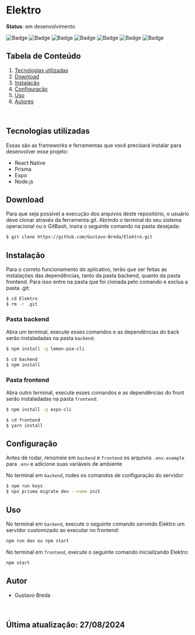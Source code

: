 # Elektro

**Status**: em desenvolvimento 

![Badge](https://img.shields.io/badge/React%20Native-20232A?style=for-the-badge&logo=react&logoColor=white)
![Badge](https://img.shields.io/badge/Prisma-3982CE?style=for-the-badge&logo=Prisma&logoColor=white)
![Badge](https://img.shields.io/badge/TypeScript-007ACC?style=for-the-badge&logo=typescript&logoColor=white)
![Badge](https://img.shields.io/badge/JavaScript-F7DF1E?style=for-the-badge&logo=javascript&logoColor=black)
![Badge](https://img.shields.io/badge/GIT-E44C30?style=for-the-badge&logo=git&logoColor=white)
![Badge](https://img.shields.io/badge/Expo-FFFFFF?style=for-the-badge&logo=expo&logoColor=000020)
![Badge](https://img.shields.io/badge/Node.js-43853D?style=for-the-badge&logo=node.js&logoColor=white)

## Tabela de Conteúdo

1. [Tecnologias utilizadas](#tecnologias-utilizadas)
2. [Download](#download)
3. [Instalação](#instalação)
4. [Configuração](#configuração)
5. [Uso](#uso)
6. [Autores](#autores)


<br>


## Tecnologias utilizadas

Essas são as frameworks e ferramentas que você precisará instalar para desenvolver esse projeto:

- React Native
- Prisma
- Expo
- Node.js

## Download 

Para que seja possível a execução dos arquivos deste repositório, o usuário deve clonar através da ferramenta git. Abrindo o terminal do seu sistema operacional ou o GitBash, insira o seguinte comando na pasta desejada:

``` bash
$ git clone https://github.com/Gustavo-Breda/Elektro.git
```

## Instalação 
Para o correto funcionamento do aplicativo, terão que ser feitas as instalações das dependências, tanto da pasta backend, quanto da pasta frontend. Para isso entre na pasta que foi clonada pelo comando e exclua a pasta .git:

``` bash
$ cd Elektro
$ rm -r .git
```

### Pasta backend
Abra um terminal, execute esses comandos e as dependências do back serão instaladadas na pasta `backend`:

``` bash 
$ npm install -g lemon-pie-cli
```

``` bash
$ cd backend
$ npm install
```

### Pasta frontend
Abra outro terminal, execute esses comandos e as dependências do front serão instaladadas na pasta `frontend`:

``` bash 
$ npm install -g expo-cli
```

``` bash
$ cd frontend
$ yarn install
```

## Configuração
Antes de rodar, renomeie em `backend` e `frontend` os arquivos `.env.example` para `.env` e adicione suas variáveis de ambiente

No terminal em `backend`, rodes os comandos de configuração do servidor:

``` bash
$ npm run keys
$ npx prisma migrate dev --name init
```

## Uso
No terminal em `backend`, execute o seguinte comando servindo Elektro um servidor customizado ao executar no frontend:

``` bash
npm run dev ou npm start
```

No terminal em `frontend`, execute o seguinte comando inicializando Elektro: 

``` bash
npm start
```

## Autor
- Gustavo Breda


<br>


## Última atualização: 27/08/2024

